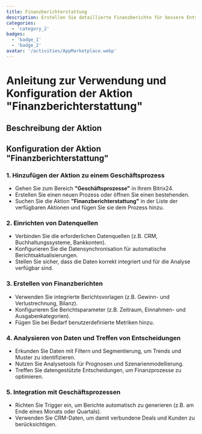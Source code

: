 ```yaml
---
title: Finanzberichterstattung
description: Erstellen Sie detaillierte Finanzberichte für bessere Entscheidungsfindung.
categories: 
  - 'category_2'
badges: 
  - 'badge_1'
  - 'badge_2'
avatar: '/activities/AppMarketplace.webp'
---
```

# Anleitung zur Verwendung und Konfiguration der Aktion "Finanzberichterstattung"

## Beschreibung der Aktion

## **Konfiguration der Aktion "Finanzberichterstattung"**

### 1. Hinzufügen der Aktion zu einem Geschäftsprozess
- Gehen Sie zum Bereich **"Geschäftsprozesse"** in Ihrem Bitrix24.
- Erstellen Sie einen neuen Prozess oder öffnen Sie einen bestehenden.
- Suchen Sie die Aktion **"Finanzberichterstattung"** in der Liste der verfügbaren Aktionen und fügen Sie sie dem Prozess hinzu.

### 2. Einrichten von Datenquellen
- Verbinden Sie die erforderlichen Datenquellen (z.B. CRM, Buchhaltungssysteme, Bankkonten).
- Konfigurieren Sie die Datensynchronisation für automatische Berichtsaktualisierungen.
- Stellen Sie sicher, dass die Daten korrekt integriert und für die Analyse verfügbar sind.

### 3. Erstellen von Finanzberichten
- Verwenden Sie integrierte Berichtsvorlagen (z.B. Gewinn- und Verlustrechnung, Bilanz).
- Konfigurieren Sie Berichtsparameter (z.B. Zeitraum, Einnahmen- und Ausgabenkategorien).
- Fügen Sie bei Bedarf benutzerdefinierte Metriken hinzu.

### 4. Analysieren von Daten und Treffen von Entscheidungen
- Erkunden Sie Daten mit Filtern und Segmentierung, um Trends und Muster zu identifizieren.
- Nutzen Sie Analysetools für Prognosen und Szenarienmodellierung.
- Treffen Sie datengestützte Entscheidungen, um Finanzprozesse zu optimieren.

### 5. Integration mit Geschäftsprozessen
- Richten Sie Trigger ein, um Berichte automatisch zu generieren (z.B. am Ende eines Monats oder Quartals).
- Verwenden Sie CRM-Daten, um damit verbundene Deals und Kunden zu berücksichtigen.